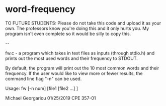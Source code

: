 # word-frequency

TO FUTURE STUDENTS: Please do not take this code and upload
it as your own. The professors know you're doing this and it
only hurts you. My program isn't even complete so it would
be silly to copy this.

--

fw.c - a program which takes in text files as
inputs (through stdio.h) and prints out the
most used words and their frequency to STDOUT.

By default, the program will print out the 10
most common words and their frequency. If the
user would like to view more or fewer results,
the command line flag "-n" can be used.

Usage: fw [-n num] [file1 [file2 ...] ]

Michael Georgariou
01/25/2019
CPE 357-01
